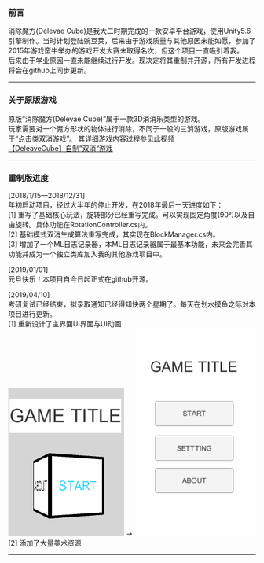 ### 前言
消除魔方(Delevae Cube)是我大二时期完成的一款安卓平台游戏，使用Unity5.6引擎制作。当时计划登陆豌豆荚，后来由于游戏质量与其他原因未能如愿，参加了2015年游戏蛮牛举办的游戏开发大赛未取得名次，但这个项目一直吸引着我。  
后来由于学业原因一直未能继续进行开发。现决定将其重制并开源，所有开发进程将会在github上同步更新。    

---  

### 关于原版游戏
原版“消除魔方(Delevae Cube)”属于一款3D消消乐类型的游戏。  
玩家需要对一个魔方形状的物体进行消除，不同于一般的三消游戏，原版游戏属于“点击类双消游戏”。 其详细游戏内容过程参见此视频  
[【DeleaveCube】自制”双消“游戏](https://www.bilibili.com/video/av3273954)

---
### 重制版进度   
[2018/1/15—2018/12/31]  
年初启动项目，经过大半年的停止开发，在2018年最后一天进度如下：  
[1] 重写了基础核心玩法，旋转部分已经重写完成。可以实现固定角度(90°)以及自由旋转。具体功能在RotationController.cs内。  
[2] 基础模式双消生成算法重写完成，其实现在BlockManager.cs内。  
[3] 增加了一个ML日志记录器，本ML日志记录器属于最基本功能，未来会完善其功能并成为一个独立类库加入我的其他游戏项目中。

[2019/01/01]  
元旦快乐！本项目自今日起正式在github开源。

[2019/04/10]  
考研复试已经结束，拟录取通知已经得知快两个星期了。每天在划水摸鱼之际对本项目进行更新。  
[1] 重新设计了主界面UI界面与UI动画      
    ![ui_design_orign](https://github.com/GhostYii/DeleaveCube_Remade/blob/master/Mess/ui.gif)  -> ![ui_design](https://github.com/GhostYii/DeleaveCube_Remade/blob/master/Mess/ui_ptype.gif)  
[2] 添加了大量美术资源

---   
